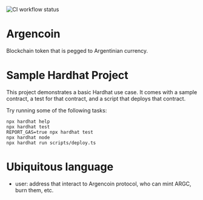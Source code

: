 ![CI workflow status](https://github.com/agustinruatta/argencoin/actions/workflows/CI.yml/badge.svg?branch=main)

# Argencoin
Blockchain token that is pegged to Argentinian currency.

# Sample Hardhat Project

This project demonstrates a basic Hardhat use case. It comes with a sample contract, a test for that contract, and a script that deploys that contract.

Try running some of the following tasks:

```shell
npx hardhat help
npx hardhat test
REPORT_GAS=true npx hardhat test
npx hardhat node
npx hardhat run scripts/deploy.ts
```

# Ubiquitous language
- user: address that interact to Argencoin protocol, who can mint ARGC, burn them, etc.